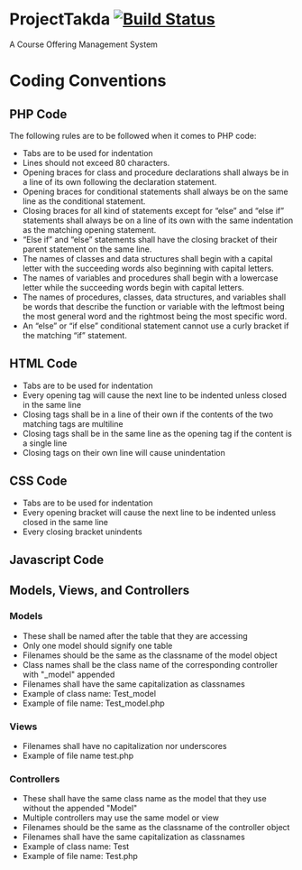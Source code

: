 # ProjectTakda [![Build Status](https://magnum.travis-ci.com/jkcdarunday/ProjectTakda.svg?token=hgQhLPiqw3aLTCCAKbdz)](https://magnum.travis-ci.com/jkcdarunday/ProjectTakda)
A Course Offering Management System

Coding Conventions
==================

PHP Code
--------
The following rules are to be followed when it comes to PHP code:
  * Tabs are to be used for indentation
  * Lines should not exceed 80 characters.
  * Opening braces for class and procedure declarations shall always be in a line of its own following the declaration statement.
  * Opening braces for conditional statements shall always be on the same line as the conditional statement.
  * Closing braces for all kind of statements except for “else” and “else if” statements shall always be on a line of its own with the same indentation as the matching opening statement.
  * “Else if” and “else” statements shall have the closing bracket of their parent statement on the same line.
  * The names of classes and data structures shall begin with a capital letter with the succeeding words also beginning with capital letters.
  * The names of variables and procedures shall begin with a lowercase letter while the succeeding words begin with capital letters.
  * The names of procedures, classes, data structures, and variables shall be words that describe the function or variable with the leftmost being the most general word and the rightmost being the most specific word.
  * An “else” or “if else” conditional statement cannot use a curly bracket if the matching “if” statement.


HTML Code
---------
  * Tabs are to be used for indentation
  * Every opening tag will cause the next line to be indented unless closed in the same line
  * Closing tags shall be in a line of their own if the contents of the two matching tags are multiline
  * Closing tags shall be in the same line as the opening tag if the content is a single line
  * Closing tags on their own line will cause unindentation

CSS Code
--------
  * Tabs are to be used for indentation
  * Every opening bracket will cause the next line to be indented unless closed in the same line
  * Every closing bracket unindents

Javascript Code
---------------

Models, Views, and Controllers
------------------------------

### Models
  * These shall be named after the table that they are accessing
  * Only one model should signify one table
  * Filenames should be the same as the classname of the model object
  * Class names shall be the class name of the corresponding controller with "_model" appended
  * Filenames shall have the same capitalization as classnames
  * Example of class name: Test_model
  * Example of file name: Test_model.php

### Views
  * Filenames shall have no capitalization nor underscores
  * Example of file name test.php

### Controllers
  * These shall have the same class name as the model that they use without the appended "Model"
  * Multiple controllers may use the same model or view
  * Filenames should be the same as the classname of the controller object
  * Filenames shall have the same capitalization as classnames
  * Example of class name: Test
  * Example of file name: Test.php
